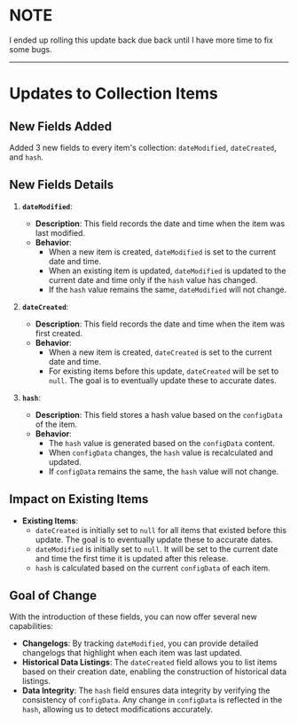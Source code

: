 # NOTE

I ended up rolling this update back due back until I have more time to fix some bugs.

---

# Updates to Collection Items

## New Fields Added

Added 3 new fields to every item's collection: `dateModified`, `dateCreated`, and `hash`.

## New Fields Details

1. **`dateModified`**:
   - **Description**: This field records the date and time when the item was last modified.
   - **Behavior**: 
     - When a new item is created, `dateModified` is set to the current date and time.
     - When an existing item is updated, `dateModified` is updated to the current date and time only if the `hash` value has changed.
     - If the `hash` value remains the same, `dateModified` will not change.

2. **`dateCreated`**:
   - **Description**: This field records the date and time when the item was first created.
   - **Behavior**:
     - When a new item is created, `dateCreated` is set to the current date and time.
     - For existing items before this update, `dateCreated` will be set to `null`. The goal is to eventually update these to accurate dates.

3. **`hash`**:
   - **Description**: This field stores a hash value based on the `configData` of the item.
   - **Behavior**:
     - The `hash` value is generated based on the `configData` content.
     - When `configData` changes, the `hash` value is recalculated and updated.
     - If `configData` remains the same, the `hash` value will not change.

## Impact on Existing Items

- **Existing Items**:
  - `dateCreated` is initially set to `null` for all items that existed before this update. The goal is to eventually update these to accurate dates.
  - `dateModified` is initially set to `null`. It will be set to the current date and time the first time it is updated after this release.
  - `hash` is calculated based on the current `configData` of each item.

## Goal of Change

With the introduction of these fields, you can now offer several new capabilities:

- **Changelogs**: By tracking `dateModified`, you can provide detailed changelogs that highlight when each item was last updated.
- **Historical Data Listings**: The `dateCreated` field allows you to list items based on their creation date, enabling the construction of historical data listings.
- **Data Integrity**: The `hash` field ensures data integrity by verifying the consistency of `configData`. Any change in `configData` is reflected in the `hash`, allowing us to detect modifications accurately.
